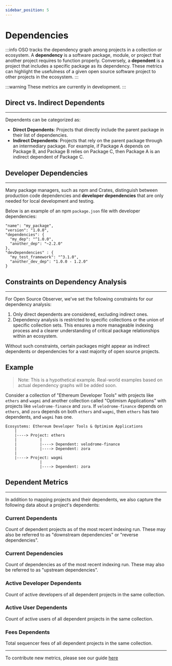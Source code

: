 ```yaml
---
sidebar_position: 5
---
```


# Dependencies

:::info
OSO tracks the dependency graph among projects in a collection or ecosystem. A **dependency** is a software package, module, or project that another project requires to function properly. Conversely, a **dependent** is a project that includes a specific package as its dependency. These metrics can highlight the usefulness of a given open source software project to other projects in the ecosystem.
:::

:::warning
These metrics are currently in development.
:::

## Direct vs. Indirect Dependents

---

Dependents can be categorized as:

- **Direct Dependents**: Projects that directly include the parent package in their list of dependencies.
- **Indirect Dependents**: Projects that rely on the parent package through an intermediary package. For example, if Package A depends on Package B, and Package B relies on Package C, then Package A is an indirect dependent of Package C.

## Developer Dependencies

---

Many package managers, such as npm and Crates, distinguish between production code dependencies and **developer dependencies** that are only needed for local development and testing.

Below is an example of an npm `package.json` file with developer dependencies:

```
"name": "my_package",
"version": "1.0.0",
"dependencies": {
  "my_dep": "^1.0.0",
  "another_dep": "~2.2.0"
},
"devDependencies" : {
  "my_test_framework": "^3.1.0",
  "another_dev_dep": "1.0.0 - 1.2.0"
}
```

## Constraints on Dependency Analysis

---

For Open Source Observer, we've set the following constraints for our dependency analysis:

1. Only direct dependents are considered, excluding indirect ones.
2. Dependency analysis is restricted to specific collections or the union of specific collection sets. This ensures a more manageable indexing process and a clearer understanding of critical package relationships within an ecosystem.

Without such constraints, certain packages might appear as indirect dependents or dependencies for a vast majority of open source projects.

## Example

> Note: This is a hypothetical example. Real-world examples based on actual dependency graphs will be added soon.

Consider a collection of "Ethereum Developer Tools" with projects like `ethers` and `wagmi` and another collection called "Optimism Applications" with projects like `velodrome-finance` and `zora`. If `velodrome-finance` depends on `ethers`, and `zora` depends on both `ethers` and `wagmi`, then `ethers` has two dependents, and `wagmi` has one.

```
Ecosystems: Ethereum Developer Tools & Optimism Applications
    |
    |----> Project: ethers
    |          |
    |          |----> Dependent: velodrome-finance
    |          |----> Dependent: zora
    |
    |----> Project: wagmi
               |
               |----> Dependent: zora
```

## Dependent Metrics

---

In addition to mapping projects and their dependents, we also capture the following data about a project's dependents:

### Current Dependents

Count of dependent projects as of the most recent indexing run. These may also be referred to as "downstream dependencies" or "reverse dependencies".

### Current Dependencies

Count of dependencies as of the most recent indexing run. These may also be referred to as "upstream dependencies".

### Active Developer Dependents

Count of active developers of all dependent projects in the same collection.

### Active User Dependents

Count of active users of all dependent projects in the same collection.

### Fees Dependents

Total sequencer fees of all dependent projects in the same collection.

---

To contribute new metrics, please see our guide [here](../../contribute/impact-models)
